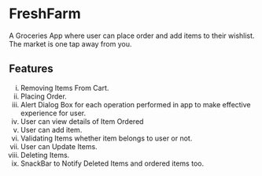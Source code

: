 # FreshFarm

A Groceries App where user can place order and add items to their wishlist. The market is one tap away from you.

## Features

<ol type = "i">
  <li> Removing Items From Cart. </li>
  <li> Placing Order. </li>
  <li> Alert Dialog Box for each operation performed in app to make effective experience for user. </li>
  <li> User can view details of Item Ordered </li>
  <li> User can add item. </li>
  <li> Validating Items whether item belongs to user or not. </li>
  <li> User can Update Items. </li>
  <li> Deleting Items. </li>
  <li> SnackBar to Notify Deleted Items and ordered items too. </li>
</ol>
